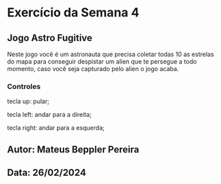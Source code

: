 # Exercício da Semana 4
## Jogo Astro Fugitive
Neste jogo você é um astronauta que precisa coletar todas 10 as estrelas do mapa para conseguir despistar um alien que te persegue a todo momento, caso você seja capturado pelo alien o jogo acaba.

### Controles
tecla up: pular;

tecla left: andar para a direita;

tecla right: andar para a esquerda;

## Autor: Mateus Beppler Pereira
## Data: 26/02/2024
